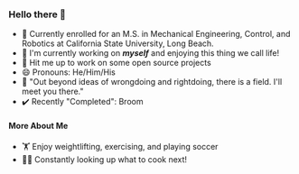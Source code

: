 ### Hello there 🐨
- 🌱 Currently enrolled for an M.S. in Mechanical Engineering, Control, and Robotics at California State University, Long Beach.
- 🔭 I'm currently working on ***myself*** and enjoying this thing we call life!
- 🤝 Hit me up to work on some open source projects
- 😄 Pronouns: He/Him/His
- 📜 "Out beyond ideas of wrongdoing and rightdoing, there is a field. I'll meet you there."
- ✔️ Recently "Completed": Broom

#### More About Me
- 🏋️ Enjoy weightlifting, exercising, and playing soccer
- 👨‍🍳 Constantly looking up what to cook next!

<!--
**a-camarillo/a-camarillo** is a ✨ _special_ ✨ repository because its `README.md` (this file) appears on your GitHub profile.

Here are some ideas to get you started:

- 🔭 I’m currently working on ...
- 🌱 I’m currently learning ...
- 👯 I’m looking to collaborate on ...
- 🤔 I’m looking for help with ...
- 💬 Ask me about ...
- 📫 How to reach me: ...
- 😄 Pronouns: ...
- ⚡ Fun fact: ...
-->
